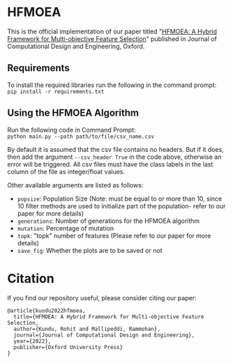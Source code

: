 # HFMOEA
This is the official implementation of our paper titled "[HFMOEA: A Hybrid Framework for Multi-objective Feature Selection](https://doi.org/10.1093/jcde/qwac040)" published in Journal of Computational Design and Engineering, Oxford.

## Requirements
To install the required libraries run the following in the command prompt:  
`pip install -r requirements.txt`

## Using the HFMOEA Algorithm
Run the following code in Command Prompt:  
`python main.py --path path/to/file/csv_name.csv`

By default it is assumed that the csv file contains no headers. But if it does, then add the argument `--csv_header True` in the code above, otherwise an error will be triggered. All csv files must have the class labels in the last column of the file as integer/float values.

Other available arguments are listed as follows:
- `popsize`: Population Size (Note: must be equal to or more than 10, since 10 filter methods are used to initialize part of the population- refer to our paper for more details)
- `generations`: Number of generations for the HFMOEA algorithm
- `mutation`: Percentage of mutation
- `topk`: "topk" number of features (Please refer to our paper for more details)
- `save_fig`: Whether the plots are to be saved or not

# Citation
If you find our repository useful, please consider citing our paper:
```
@article{kundu2022hfmoea,
  title={HFMOEA: A Hybrid Framework for Multi-objective Feature Selection,
  author={Kundu, Rohit and Mallipeddi, Rammohan},
  journal={Journal of Computational Design and Engineering},
  year={2022},
  publisher={Oxford University Press}
}

```
